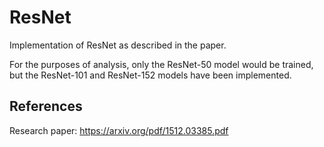 # ResNet

Implementation of ResNet as described in the paper.

For the purposes of analysis, only the ResNet-50 model would be trained, but the ResNet-101 and ResNet-152 models have been implemented.

## References

Research paper: https://arxiv.org/pdf/1512.03385.pdf

